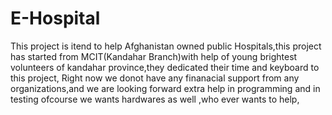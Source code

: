 # E-Hospital
This project is itend to help Afghanistan owned public Hospitals,this project has started from MCIT(Kandahar Branch)with help of young brightest volunteers of kandahar province,they dedicated their time and keyboard to this project, Right now we donot have any finanacial support from any organizations,and we are looking forward extra help in programming and in testing ofcourse we wants hardwares as well ,who ever wants to help,
